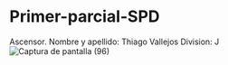 # Primer-parcial-SPD
Ascensor.
Nombre y apellido: Thiago Vallejos
Division: J
![Captura de pantalla (96)](https://github.com/ThiagoVallejos12/Primer-parcial-SPD/assets/108820694/581d557b-d473-42b2-9640-2e14e2c02d8e)
